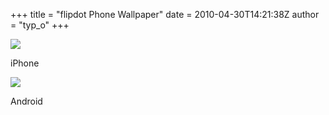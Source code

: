 +++
title = "flipdot Phone Wallpaper"
date = 2010-04-30T14:21:38Z
author = "typ_o"
+++
<div class="serendipity_imageComment_left">

<div class="serendipity_imageComment_img">

[![](https://flipdot.org/blog/uploads/iphone_wallpaper.serendipityThumb.jpg)](https://flipdot.org/blog/uploads/iphone_wallpaper.jpg)

</div>

<div class="serendipity_imageComment_txt">

iPhone

</div>

</div>

<div class="serendipity_imageComment_left">

<div class="serendipity_imageComment_img">

[![](https://flipdot.org/blog/uploads/android_wallpaper.serendipityThumb.jpg)](https://flipdot.org/blog/uploads/android_wallpaper.jpg)

</div>

<div class="serendipity_imageComment_txt">

Android

</div>

</div>
